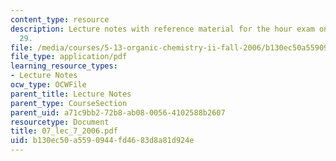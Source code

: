 ```yaml
---
content_type: resource
description: Lecture notes with reference material for the hour exam on Friday, September
  29.
file: /media/courses/5-13-organic-chemistry-ii-fall-2006/b130ec50a5590944fd4683d8a81d924e_07_lec_7_2006.pdf
file_type: application/pdf
learning_resource_types:
- Lecture Notes
ocw_type: OCWFile
parent_title: Lecture Notes
parent_type: CourseSection
parent_uid: a71c9bb2-72b8-ab08-0056-4102588b2607
resourcetype: Document
title: 07_lec_7_2006.pdf
uid: b130ec50-a559-0944-fd46-83d8a81d924e
---
```

